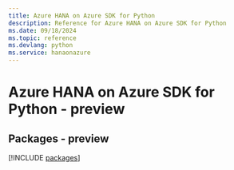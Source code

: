 ```yaml
---
title: Azure HANA on Azure SDK for Python
description: Reference for Azure HANA on Azure SDK for Python
ms.date: 09/18/2024
ms.topic: reference
ms.devlang: python
ms.service: hanaonazure
---
```

# Azure HANA on Azure SDK for Python - preview
## Packages - preview
[!INCLUDE [packages](hana-on-azure-index.md)]
